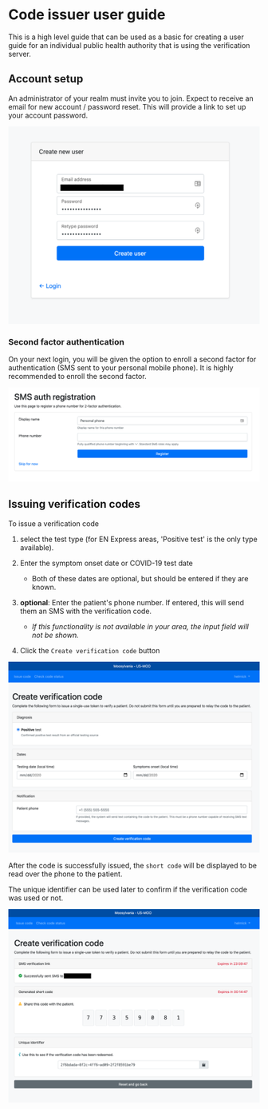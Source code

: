 # Code issuer user guide

This is a high level guide that can be used as a basic for creating a user guide
for an individual public health authority that is using the verification server.

## Account setup

An administrator of your realm must invite you to join.
Expect to receive an email for new account / password reset.
This will provide a link to set up your account password.

![new user](images/users/step02.png "Create a password")

### Second factor authentication

On your next login, you will be given the option to enroll a second factor for authentication (SMS sent to your personal mobile phone). It is highly recommended to enroll the second factor.

![new user](images/users/step04.png "second factor")

## Issuing verification codes

To issue a verification code

1. select the test type (for EN Express areas, 'Positive test' is the only type available).

2. Enter the symptom onset date or COVID-19 test date

    * Both of these dates are optional, but should be entered if they are known.

3. __optional__: Enter the patient's phone number. If entered, this will send them an SMS with the verification code.

    * _If this functionality is not available in your area, the input field will not be shown._

4. Click the `Create verification code` button

![issue code](images/users/issue01.png "issue code")

After the code is successfully issued, the `short code` will be displayed to be read over the phone to the patient.

The unique identifier can be used later to confirm if the verification code was used or not.

![issue code](images/users/issue02.png "view code")
